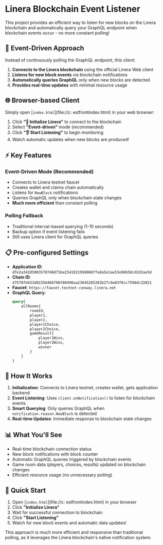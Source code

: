 # Linera Blockchain Event Listener

This project provides an efficient way to listen for new blocks on the Linera blockchain and automatically query your GraphQL endpoint when blockchain events occur - no more constant polling!

## 🎯 **Event-Driven Approach**

Instead of continuously polling the GraphQL endpoint, this client:
1. **Connects to the Linera blockchain** using the official Linera Web client
2. **Listens for new block events** via blockchain notifications
3. **Automatically queries GraphQL** only when new blocks are detected
4. **Provides real-time updates** with minimal resource usage

## 🌐 Browser-based Client

Simply open [`index.html`](file://c:	estfrontindex.html) in your web browser:

1. Click **"🚀 Initialize Linera"** to connect to the blockchain
2. Select **"Event-driven"** mode (recommended)
3. Click **"👂 Start Listening"** to begin monitoring
4. Watch automatic updates when new blocks are produced!

## ⚡ **Key Features**

### **Event-Driven Mode (Recommended)**
- Connects to Linera testnet faucet
- Creates wallet and claims chain automatically  
- Listens for `NewBlock` notifications
- Queries GraphQL only when blockchain state changes
- **Much more efficient** than constant polling

### **Polling Fallback**
- Traditional interval-based querying (1-10 seconds)
- Backup option if event listening fails
- Still uses Linera client for GraphQL queries

## 📋 **Pre-configured Settings**

- **Application ID**: `dfe2a342d5003570740d71be2541021950060ffe8a5e1ae53e96b58cd2d2ae5d`
- **Chain ID**: `47578fd433d92356466706f80498aa23645285282b27c9a03f8cc7598dc32021`
- **Faucet**: `https://faucet.testnet-conway.linera.net`
- **GraphQL Query**:
  ```graphql
  query{
      allRooms{
          roomId,
          player1,
          player2,
          player1Choice,
          player2Choice,
          gameResult{
              player1Wins,
              player2Wins,
              winner
          }
      }
  }
  ```

## 🔧 **How It Works**

1. **Initialization**: Connects to Linera testnet, creates wallet, gets application backend
2. **Event Listening**: Uses `client.onNotification()` to listen for blockchain events
3. **Smart Querying**: Only queries GraphQL when `notification.reason.NewBlock` is detected
4. **Real-time Updates**: Immediate response to blockchain state changes

## 📊 **What You'll See**

- Real-time blockchain connection status
- New block notifications with block counter
- Automatic GraphQL queries triggered by blockchain events
- Game room data (players, choices, results) updated on blockchain changes
- Efficient resource usage (no unnecessary polling)

## 🚀 **Quick Start**

1. Open [`index.html`](file://c:	estfrontindex.html) in your browser
2. Click **"Initialize Linera"** 
3. Wait for successful connection to blockchain
4. Click **"Start Listening"** 
5. Watch for new block events and automatic data updates!

This approach is much more efficient and responsive than traditional polling, as it leverages the Linera blockchain's native notification system.